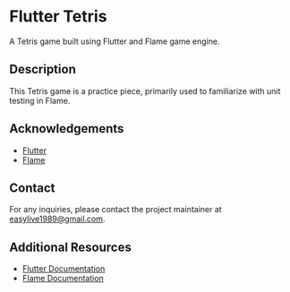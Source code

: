 # Flutter Tetris

A Tetris game built using Flutter and Flame game engine.

## Description

This Tetris game is a practice piece, primarily used to familiarize with unit testing in Flame.

## Acknowledgements

- [Flutter](https://flutter.dev/)
- [Flame](https://flame-engine.org/)

## Contact

For any inquiries, please contact the project maintainer at easylive1989@gmail.com.

## Additional Resources

- [Flutter Documentation](https://docs.flutter.dev/)
- [Flame Documentation](https://docs.flame-engine.org/)
